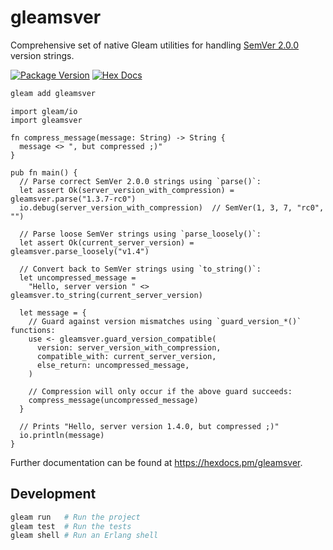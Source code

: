 # gleamsver

Comprehensive set of native Gleam utilities for handling
[SemVer 2.0.0](https://semver.org) version strings.

[![Package Version](https://img.shields.io/hexpm/v/gleamsver)](https://hex.pm/packages/gleamsver)
[![Hex Docs](https://img.shields.io/badge/hex-docs-ffaff3)](https://hexdocs.pm/gleamsver/)

```sh
gleam add gleamsver
```

```gleam
import gleam/io
import gleamsver

fn compress_message(message: String) -> String {
  message <> ", but compressed ;)"
}

pub fn main() {
  // Parse correct SemVer 2.0.0 strings using `parse()`:
  let assert Ok(server_version_with_compression) = gleamsver.parse("1.3.7-rc0")
  io.debug(server_version_with_compression)  // SemVer(1, 3, 7, "rc0", "")

  // Parse loose SemVer strings using `parse_loosely()`:
  let assert Ok(current_server_version) = gleamsver.parse_loosely("v1.4")

  // Convert back to SemVer strings using `to_string()`:
  let uncompressed_message =
    "Hello, server version " <> gleamsver.to_string(current_server_version)

  let message = {
    // Guard against version mismatches using `guard_version_*()` functions:
    use <- gleamsver.guard_version_compatible(
      version: server_version_with_compression,
      compatible_with: current_server_version,
      else_return: uncompressed_message,
    )

    // Compression will only occur if the above guard succeeds:
    compress_message(uncompressed_message)
  }

  // Prints "Hello, server version 1.4.0, but compressed ;)"
  io.println(message)
}
```

Further documentation can be found at <https://hexdocs.pm/gleamsver>.

## Development

```sh
gleam run   # Run the project
gleam test  # Run the tests
gleam shell # Run an Erlang shell
```
